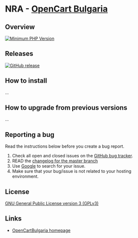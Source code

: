 # NRA - [OpenCart Bulgaria](https://www.opencartbulgaria.com/)

## Overview

[![Minimum PHP Version](https://img.shields.io/badge/php-%3E%3D%207.2-8892BF.svg?style=flat-square)](https://php.net/)


## Releases

[![GitHub release](https://img.shields.io/github/v/release/opencartbulgaria/nra-opencart)](https://github.com/opencartbulgaria/nra-opencart)


## How to install

...


## How to upgrade from previous versions

...

## Reporting a bug

Read the instructions below before you create a bug report.

 1. Check all open and closed issues on the [GitHub bug tracker](https://github.com/opencartbulgaria/nra-opencart/issues).
 2. READ the [changelog for the master branch](https://github.com/opencartbulgaria/nra-opencart/blob/master/CHANGELOG.md)
 3. Use [Google](https://www.google.com) to search for your issue.
 4. Make sure that your bug/issue is not related to your hosting environment.

## License

[GNU General Public License version 3 (GPLv3)](https://github.com/opencartbulgaria/nra-opencart/blob/main/LICENSE)

## Links

- [OpenCartBulgaria homepage](https://www.opencartbulgaria.com/)
